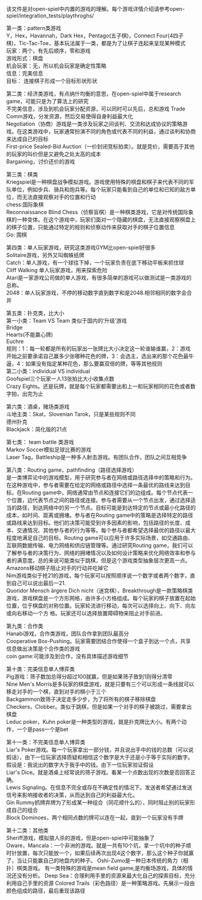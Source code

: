 该文件是对open-spiel中内置的游戏的理解。每个游戏详情介绍请参考open-spiel/integration_tests/playthroghs/  

第一类：pattern类游戏  
   Y，Hex，Havannah，Dark Hex，Pentago(五子棋)，Connect Four(4四子棋)，Tic-Tac-Toe，基本玩法属于一类，都是为了让棋子连起来呈现某种模式  
   玩家：两个，有先后顺序，零和游戏  
   游戏形式：棋盘  
   机会玩家：无，所以机会玩家是确定性策略  
   信息：完美信息  
   目标： 连接棋子形成一个目标形状形状  

第二类：经济类游戏，有点纳什均衡的意思，在open-spiel中属于research game，可能只是为了算法上的研究  
   不完美信息，涉及到机会玩家分配资源，可以同时可以先后，总和游戏
   Trade Comm游戏，分发资源，然后交易使得自身利益最大化  
   Negotiation（协商）游戏是一类涉及玩家之间谈判、交流和达成协议的策略游戏。在这类游戏中，玩家通常扮演不同的角色或代表不同的利益，通过谈判和协商来达成自己的目标  
   First-price Sealed-Bid Auction（一价封闭竞标拍卖）。就是竞价，需要高于其他的玩家的叫价但是又避免之处太高的成本  
   Bargaining，讨价还价的游戏  

第三类：棋类   
   Kriegspiel是一种棋盘战争模拟游戏。游戏使用特殊的棋盘和棋子来代表不同的军队单位，例如步兵、骑兵和炮兵等。每个玩家只能看到自己的单位和已知的敌方单位，而无法直接观察对手的位置和行动  
   chess:国际象棋  
   Reconnaissance Blind Chess（侦察盲棋）是一种棋类游戏，它是对传统国际象棋的一种变体。在这个游戏中，玩家们面对一个隐藏的棋盘，无法直接观察棋盘上的棋子位置，只能通过特定的规则和侦察动作来获取对手的棋子位置信息    
   Go: 围棋  

第四类：单人玩家游戏，研究这类游戏GYM比open-spiel好很多      
   Solitaire游戏，另外又叫蜘蛛纸牌  
   Catch：单人游戏，有一个球往下掉，一个玩家负责在底下移动平板来抓住球  
   Cliff Walking 单人玩家游戏，用来探索危险  
   Atari是一家游戏公司做的单人游戏，有很多简单的游戏可以做测试是一类游戏的总称。  
   2048：单人玩家游戏，不停的移动数字直到数字和是2048.相邻相同的数字会合并  

第五类：扑克类，比大小  
    第一小类：Team VS Team  类似于国内的‘升级’游戏    
       Bridge  
       Hearts(不能赢心牌)  
       Euchre   
       规则：1：每一轮都是所有的玩家出一张牌比大小决定这一轮谁输谁赢，2：游戏开始之前要承诺自己赢多少张哪种花色的牌，3：会选主，选出来的那个花色最牛逼，4：如果没有指定某种花色，那么要赢双倍的牌，等等其他规则    
    第二小类：individual VS individual   
      Goofspiel三个玩家一人13张拍比大小收集点数   
      Crazy Eights。还是玩牌，就是每个玩家都需要出和上一和玩家相同的花色或者数字拍，出完为止  

第六类：酒桌，赌场类游戏  
      斗地主类：Skat，Slovenian Tarok，只是某些规则不同  
      德州扑克  
      Blackjack：简化版的21点  

第七类： team battle 类游戏  
    Markov Soccer模拟足球比赛的游戏  
    Laser Tag，Battleship是一种多人射击游戏。有团队合作，团队之间互相竞争    
     
第八类：Routing game，pathfinding（路径选择游戏）  
    是一类博弈论中的游戏模型，用于研究参与者在网络或路径选择中的策略和行为。在这种游戏中，参与者需要在给定的网络或路径中选择一条最优的路线来达到目标。在Routing game中，网络通常由节点和连接它们的边组成。每个节点代表一个位置，边代表节点之间的路径或连接。参与者需要从一个节点出发，通过选择适当的路径，到达网络中的另一个节点。目标可能是到达特定的节点或最小化路径的成本，如时间、距离或拥堵。参与者在Routing game中的策略是选择特定的路径或路线来达到目标。他们的决策可能受到许多因素的影响，包括路径的长度、成本、交通情况、其他参与者的行为等等。每个参与者都希望选择最优的路径以最大程度地满足自己的目标。Routing game可以应用于许多实际场景，如交通路由、互联网数据传输、电力网络和供应链管理等。通过研究Routing game，我们可以了解参与者的决策行为、网络的拥堵情况以及如何设计策略来优化网络效率和参与者的满意度。总的来说可能类似于跳棋，但是这个游戏类型抽象层次更高一点。  
    Amazons移动棋子阻止对手的行动并吃掉它  
    Nim游戏类似于抢21的游戏，每个玩家可以按照顺序说一个数字或者两个数字，直到自己可以说出最后一21.  
    Quoridor Mensch ärgere Dich nicht（迷宫棋），Breakthrough是一款策略棋类游戏，游戏棋盘是一个方形网格，由许多小方格组成。每个玩家的棋子放置在起始位置，位于棋盘的对称位置。玩家轮流进行移动，每次可以选择向上、向下、向左或向右移动一个方 格。玩家还可以选择放置障碍物来阻止对手前进。  

第九类：合作类  
   Hanabi游戏，合作类游戏，团队合作拿到团队最高分  
   Cooperative Box-Pushing。玩家需要团结合作使得一个盒子到达一个点，共享信息做出决策是个合作类的游戏  
   coin game:可能涉及到合作，没有具体描述游戏细节  

第十类：完美信息单人博弈类  
   Pig游戏：筛子数加总得分超过100就赢，但是如果筛子致到1则得分清零  
   Nine Men's Morris是多玩家的棋盘游戏，就是只要有三个可以形成一条线就可以移走对手的一个棋，直到对手的棋小于三个  
   Backgammon致筛子决定走多少步，为了将所有的棋子移除棋盘  
   Checkers，Clobber。类似于跳棋，但是如果一个对手的棋子被跳过，需要拿出棋盘  
   Leduc poker，Kuhn poker是一种类型的游戏，就是扑克牌比大小。有两个动作，一个是pass一个是bet  

第十一类：不完美信息单人博弈类  
   Liar's Poker游戏。每一个玩家拿出一部分钱，并且说出手中的钱的总数（可以说假话），由下一位玩家选择质疑和相信这个数字是大于还是小于等于实际的数字。假设是：我说出的数字大于我手中的钱。由下一位玩家验证假设  
   Liar's Dice。就是酒桌上经常说的筛子游戏。看某一个点数出现的次数是否回答正确。  
   Lewis Signaling。在信息不完全或存在不确定性的情况下。发送者希望通过发送信号来影响接收者的决策，从而达到自己的利益最大化。  
   Gin Rummy抓牌弃牌为了形成某一种组合（同花顺什么的），同时阻止别的玩家形成自己的组合  
   Block Dominoes，两个相同点数的牌可以连在一起，直到一个玩家没有手牌  
   
第十二类：其他类  
   Sheriff游戏，模拟狼人杀的游戏，但是open-spiel中可能抽象了  
   Oware，Mancala：一个非洲的游戏。就是一共有10个坑，拿一个坑中的种子顺时针放置，每次只能放一个，如果后续再次出现4这个数字，那么这个种子你就赢了，当让只能赢自己的地盘内的种子。
   Oshi-Zumo是一种日本传统的角力（相扑）棋类游戏。
   有一类特殊的游戏是mean field game,是均衡场游戏，具体的情况还没有分析。
   Deep Sea：合理利用手里的资源来最大化自己的探索目标，充分利用自己手里的资源
   Colored Trails（彩色路径）是一种策略游戏。先展示一段由颜色组成的路径，最后重现该路径












